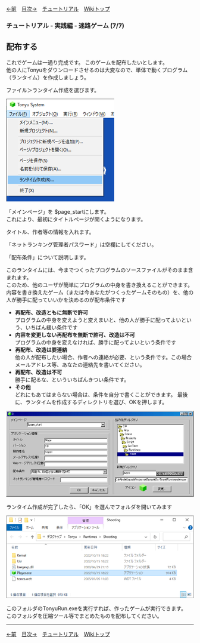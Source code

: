 
[←前](./tr-maze06.md)&emsp;[目次→](./tutorial.md)&emsp;[チュートリアル](./tutorial.md)&emsp;[Wikiトップ](./)

### チュートリアル - 実践編 - 迷路ゲーム (7/7)
## 配布する

これでゲームは一通り完成です。 このゲームを配布したいとします。  
他の人にTonyuをダウンロードさせるのは大変なので、単体で動くプログラム（ランタイム）を作成しましょう。

ファイル＞ランタイム作成を選びます。

![rumenu.png](./img/rumenu.png)

「メインページ」を $page_startにします。  
これにより、最初にタイトルページが開くようになります。

タイトル、作者等の情報を入れます。

「ネットランキング管理者パスワード」は空欄にしてください。

「配布条件」について説明します。

 このランタイムには、今までつくったプログラムのソースファイルがそのまま含まれます。  
 このため、他のユーザが簡単にプログラムの中身を書き換えることができます。  
 内容を書き換えたゲーム（または今あなたがつくったゲームそのもの）を、他の人が勝手に配っていいかを決めるのが配布条件です

- **再配布、改造ともに無断で許可**  
プログラムの中身を変えようと変えまいと、他の人が勝手に配ってよいという、いちばん緩い条件です
- **内容を変更しない再配布を無断で許可、改造は不可**  
プログラムの中身を変えなければ、勝手に配ってよいという条件です
- **再配布、改造は要連絡**  
他の人が配布したい場合、作者への連絡が必要、という条件です。この場合メールアドレス等、あなたの連絡先を書いてください。
- **再配布、改造は不可**  
勝手に配るな、といういちばんきつい条件です。
- **その他**  
どれにもあてはまらない場合は、条件を自分で書くことができます。
最後に、ランタイムを作成するディレクトリを選び、OKを押します。

![rumenu3.png](./img/rumenu3.png)

ランタイム作成が完了したら、「OK」を選んでフォルダを開いてみます

![rfold.png](./img/rfold.png)

このフォルダのTonyuRun.exeを実行すれば、作ったゲームが実行できます。  
このフォルダを圧縮ツール等でまとめたものを配布してください。

***

[←前](./tr-maze06.md)&emsp;[目次→](./tutorial.md)&emsp;[チュートリアル](./tutorial.md)&emsp;[Wikiトップ](./)
